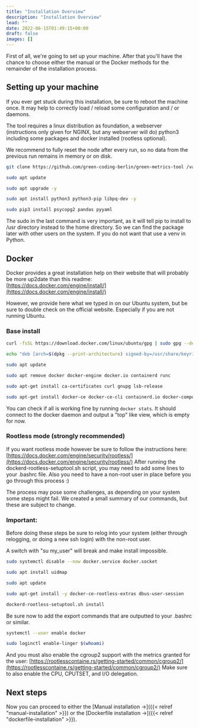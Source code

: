 ```yaml
---
title: "Installation Overview"
description: "Installation Overview"
lead: ""
date: 2022-06-15T01:49:15+00:00
draft: false
images: []
---
```


First of all, we're going to set up your machine. After that you'll have the chance to choose either the manual or the Docker methods for the remainder of the installation process.

## Setting up your machine

If you ever get stuck during this installation, be sure to reboot the machine once. It may help to correctly load / reload some configuration and / or daemons.

The tool requires a linux distribution as foundation, a webserver (instructions only given for NGINX, but any webserver will do) python3 including some packages and docker installed (rootless optional).

We recommend to fully reset the node after every run, so no data from the previous run remains in memory or on disk.

```bash
git clone https://github.com/green-coding-berlin/green-metrics-tool /var/www/green-metrics-tool

sudo apt update

sudo apt upgrade -y

sudo apt install python3 python3-pip libpq-dev -y

sudo pip3 install psycopg2 pandas pyyaml
```

The sudo in the last command is very important, as it will tell pip to install to /usr directory instead to the home directory. So we can find the package later with other users on the system. If you do not want that use a venv in Python.

## Docker

Docker provides a great installation help on their website that will probably be more up2date than this readme: [https://docs.docker.com/engine/install/](https://docs.docker.com/engine/install/)

However, we provide here what we typed in on our Ubuntu system, but be sure to double check on the official website. Especially if you are not running Ubuntu.

### Base install
```bash
curl -fsSL https://download.docker.com/linux/ubuntu/gpg | sudo gpg --dearmor -o /usr/share/keyrings/docker-archive-keyring.gpg

echo "deb [arch=$(dpkg --print-architecture) signed-by=/usr/share/keyrings/docker-archive-keyring.gpg] https://download.docker.com/linux/ubuntu $(lsb_release -cs) stable" | sudo tee /etc/apt/sources.list.d/docker.list > /dev/null

sudo apt update

sudo apt remove docker docker-engine docker.io containerd runc

sudo apt-get install ca-certificates curl gnupg lsb-release

sudo apt-get install docker-ce docker-ce-cli containerd.io docker-compose-plugin
```

You can check if all is working fine by running ```docker stats```. It should connect to the docker daemon and output a "top" like view, which is empty for now.

### Rootless mode (strongly recommended)
If you want rootless mode however be sure to follow the instructions here: [https://docs.docker.com/engine/security/rootless/](https://docs.docker.com/engine/security/rootless/) After running the dockerd-rootless-setuptool.sh script, you may need to add some lines to your .bashrc file. Also you need to have a non-root user in place before you go through this process :)

The process may pose some challenges, as depending on your system some steps might fail. We created a small summary of our commands, but these are subject to change.

### Important:
Before doing these steps be sure to relog into your system (either through relogging, or doing a new ssh login) with the non-root user.

A switch with "su my_user" will break and make install impossible.

```bash
sudo systemctl disable --now docker.service docker.socket

sudo apt install uidmap

sudo apt update

sudo apt-get install -y docker-ce-rootless-extras dbus-user-session

dockerd-rootless-setuptool.sh install
```

Be sure now to add the export commands that are outputted to your .bashrc or similar.

```bash
systemctl --user enable docker

sudo loginctl enable-linger $(whoami)
```

And you must also enable the cgroup2 support with the metrics granted for the user: [https://rootlesscontaine.rs/getting-started/common/cgroup2/](https://rootlesscontaine.rs/getting-started/common/cgroup2/) Make sure to also enable the CPU, CPUTSET, and I/O delegation.

## Next steps

Now you can proceed to either the [Manual installation →]({{< relref "manual-installation" >}}) or the [Dockerfile installation →]({{< relref "dockerfile-installation" >}}).